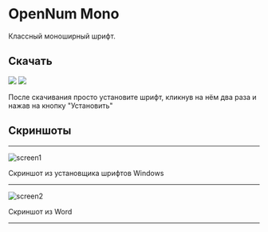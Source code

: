# OpenNum Mono
 Классный моноширный шрифт.
## Скачать
<a href="https://github.com/AndreyKozhev/OpenNum-Mono-font/raw/main/OpenNum-mono.ttf"><img src="https://custom-icon-badges.herokuapp.com/badge/-Download .ttf-F25278?style=for-the-badge&logo=download&logoColor=white"/></a>
<a href="https://github.com/AndreyKozhev/OpenNum-Mono-font/raw/main/OpenNum-mono.otf"><img src="https://custom-icon-badges.herokuapp.com/badge/-Download .otf-F25278?style=for-the-badge&logo=download&logoColor=white"/></a>

После скачивания просто установите шрифт, кликнув на нём два раза и нажав на кнопку "Установить"
## Скриншоты
***
![screen1](https://user-images.githubusercontent.com/103951737/179398639-3ef0d85b-d614-4af6-893a-5a624871a28a.png)

Скриншот из установщика шрифтов Windows
***
![screen2](https://user-images.githubusercontent.com/103951737/175776782-47ce15b3-5dd6-4b9b-8e48-6849ffa80780.JPG)

Скриншот из Word
***
 
